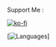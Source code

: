 Support Me :

[![ko-fi](https://ko-fi.com/img/githubbutton_sm.svg)](https://ko-fi.com/puemmth)

[![Languages](https://github-readme-stats.vercel.app/api/top-langs/?username=puemmth&layout=compact&langs_count=10&hide_border=true&custom_title=Languages&bg_color=00000000)]
